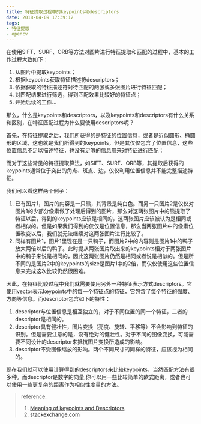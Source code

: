 ```yaml
---
title: 特征提取过程中的keypoints和descriptors
date: 2018-04-09 17:39:12
tags: 
- 特征提取
- opencv
---
```


在使用SIFT、SURF、ORB等方法对图片进行特征提取和匹配的过程中，基本的工作过程大致如下：

1. 从图片中提取keypoints；
2. 根据keypoints获取特征描述符descriptors；
3. 依据获取的特征描述符对待匹配的两张或多张图片进行特征匹配；
4. 对匹配结果进行筛选，得到匹配效果比较好的特征点；
5. 开始后续的工作...

<!--more-->

那么，什么是keypoints和descriptors，以及keypoints和descriptors有什么关系和区别，在特征匹配过程为什么要使用descriptors呢？

首先，在特征提取之后，我们所获得的是特征的位置信息，或者是近似圆形、椭圆形的区域，这也就是我们所得到的keypoints，但是其仅仅包含了位置信息，这些位置信息不足以描述特征，也没有足够的信息用来对特征进行匹配；

而对于这些常见的特征提取算法，如SIFT、SURF、ORB等，其提取后获得的keypoints通常位于突出的角点、斑点、边，仅仅利用位置信息并不能完整描述特征。

我们可以看这样两个例子：

1. 已有图片1，图片的内容是一只熊，其背景是纯白色。而另一只图片2是仅仅对图片1的少部分像素做了处理后得到的图片，那么对这两张图片中的熊提取了特征以后，得到的keypoints应该是相同的，这两张图片应该被认为是相同或者相似的。但是如果我们得到的仅仅是位置信息，那么当两张图片中的像素位置改变以后，我们就无法继续对这两张图片进行比较了。
2. 同样有图片1，图片1里现在是一只鸭子，而图片2中的内容则是图片1中的鸭子放大两倍以后的鸭子。此时提从两张图片取出来的keypoints相对于两张图片中的鸭子来说是相同的，因此这两张图片仍然是相同或者说是相似的。但是所不同的是图片2中的keypoints的size是图片1中的2倍，而仅仅使用这些位置信息来完成这次比较仍然很困难。

因此，在特征比较过程中我们就需要使用另外一种特征表示方式descriptors。它使用vector表示keypoints中的每一个特征点的特征，它包含了每个特征的强度、方向等信息。而descriptor包含如下的特性：

1. descriptor与位置信息是相互独立的，对于不同位置的同一个特征，二者的descriptor是相同的。
2. descriptor具有健壮性，图片变换（亮度、旋转、平移等）不会影响到特征的识别。但是需要注意的是，没有绝对的健壮性。对于不同的图像变换，可能需要不同设计的descriptor来抵抗图片变换所造成的影响。
3. descriptor不受图像缩放的影响。两个不同尺寸的同样的特征，应该视为相同的。


现在我们就可以使用计算得到的descriptors来比较keypoints，当然匹配方法有很多种。而descriptor是数字的向量,你可以用一些比较简单的欧式距离，或者也可以使用一些更复杂的距离作为相似性度量的方法。




> reference:
>
> 1. [Meaning of keypoints and Descriptors](http://answers.opencv.org/question/37985/meaning-of-keypoints-and-descriptors/)
> 2. [stackexchange.com](https://dsp.stackexchange.com/questions/10423/why-do-we-use-keypoint-descriptors)
